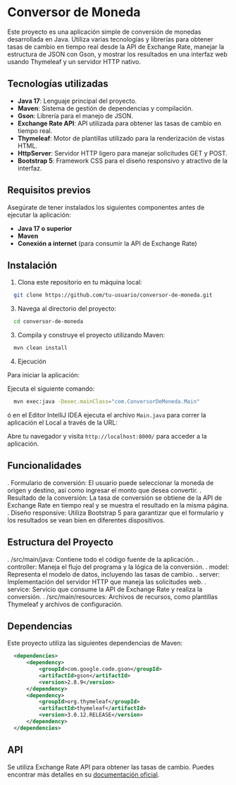 # Conversor de Moneda

Este proyecto es una aplicación simple de conversión de monedas desarrollada en Java. Utiliza varias tecnologías y librerías para obtener tasas de cambio en tiempo real desde la API de Exchange Rate, manejar la estructura de JSON con Gson, y mostrar los resultados en una interfaz web usando Thymeleaf y un servidor HTTP nativo.

## Tecnologías utilizadas

- **Java 17**: Lenguaje principal del proyecto.
- **Maven**: Sistema de gestión de dependencias y compilación.
- **Gson**: Librería para el manejo de JSON.
- **Exchange Rate API**: API utilizada para obtener las tasas de cambio en tiempo real.
- **Thymeleaf**: Motor de plantillas utilizado para la renderización de vistas HTML.
- **HttpServer**: Servidor HTTP ligero para manejar solicitudes GET y POST.
- **Bootstrap 5**: Framework CSS para el diseño responsivo y atractivo de la interfaz.

## Requisitos previos

Asegúrate de tener instalados los siguientes componentes antes de ejecutar la aplicación:

- **Java 17 o superior**
- **Maven**
- **Conexión a internet** (para consumir la API de Exchange Rate)

## Instalación

1. Clona este repositorio en tu máquina local:

```bash
  git clone https://github.com/tu-usuario/conversor-de-moneda.git
```

3. Navega al directorio del proyecto:

```bash
  cd conversor-de-moneda
```

3. Compila y construye el proyecto utilizando Maven:

```bash
  mvn clean install
```

4. Ejecución

Para iniciar la aplicación:

Ejecuta el siguiente comando:

```bash
  mvn exec:java -Dexec.mainClass="com.ConversorDeMoneda.Main"
```
ó en el Editor IntelliJ IDEA ejecuta el archivo `Main.java` para correr la aplicación el Local a través de la URL:

Abre tu navegador y visita `http://localhost:8000/` para acceder a la aplicación.

## Funcionalidades
. Formulario de conversión: El usuario puede seleccionar la moneda de origen y destino, así como ingresar el monto que desea convertir.
. Resultado de la conversión: La tasa de conversión se obtiene de la API de Exchange Rate en tiempo real y se muestra el resultado en la misma página.
. Diseño responsive: Utiliza Bootstrap 5 para garantizar que el formulario y los resultados se vean bien en diferentes dispositivos.

## Estructura del Proyecto
. /src/main/java: Contiene todo el código fuente de la aplicación.
    . controller: Maneja el flujo del programa y la lógica de la conversión.
    . model: Representa el modelo de datos, incluyendo las tasas de cambio.
    . server: Implementación del servidor HTTP que maneja las solicitudes web.
    . service: Servicio que consume la API de Exchange Rate y realiza la conversión.
. /src/main/resources: Archivos de recursos, como plantillas Thymeleaf y archivos de configuración.

## Dependencias
Este proyecto utiliza las siguientes dependencias de Maven:

```xml
  <dependencies>
      <dependency>
          <groupId>com.google.code.gson</groupId>
          <artifactId>gson</artifactId>
          <version>2.8.9</version>
      </dependency>
      <dependency>
          <groupId>org.thymeleaf</groupId>
          <artifactId>thymeleaf</artifactId>
          <version>3.0.12.RELEASE</version>
      </dependency>
  </dependencies>
```

## API
Se utiliza Exchange Rate API para obtener las tasas de cambio. Puedes encontrar más detalles en su [documentación oficial](https://www.exchangerate-api.com/).
